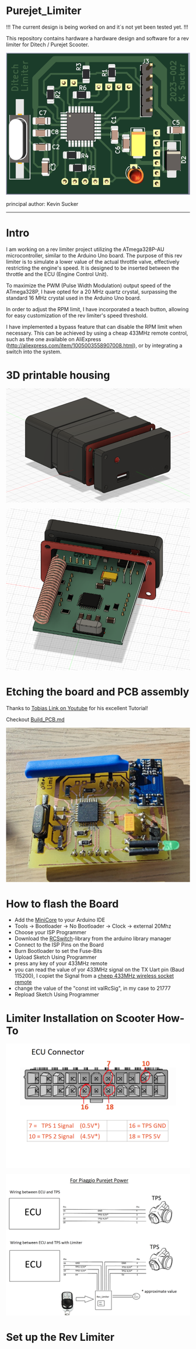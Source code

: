# Purejet_Limiter

!!! The current design is being worked on and it´s not yet been tested yet. !!!

This repository contains hardware a hardware design and software for a rev limiter for Ditech / Purejet Scooter.

![Rev Limiter](https://raw.githubusercontent.com/runtime429/Purejet_Limiter/main/img/DBZ_v2.png)

principal author: Kevin Sucker

--------------------

# Intro

I am working on a rev limiter project utilizing the ATmega328P-AU microcontroller, similar to the Arduino Uno board. The purpose of this rev limiter is to simulate a lower value of the actual throttle valve, effectively restricting the engine's speed. It is designed to be inserted between the throttle and the ECU (Engine Control Unit).

To maximize the PWM (Pulse Width Modulation) output speed of the ATmega328P, I have opted for a 20 MHz quartz crystal, surpassing the standard 16 MHz crystal used in the Arduino Uno board.

In order to adjust the RPM limit, I have incorporated a teach button, allowing for easy customization of the rev limiter's speed threshold.

I have implemented a bypass feature that can disable the RPM limit when necessary. This can be achieved by using a cheap 433MHz remote control, such as the one available on AliExpress (http://aliexpress.com/item/1005003558907008.html), or by integrating a switch into the system.



# 3D printable housing

![Front View](https://raw.githubusercontent.com/runtime429/Purejet_Limiter/main/img/Housing.png)

![Back](https://raw.githubusercontent.com/runtime429/Purejet_Limiter/main/img/Back.png)

# Etching the board and PCB assembly

Thanks to [Tobias Link on Youtube](https://youtu.be/-L1i9SnYGaU) for his excellent Tutorial!

Checkout [Build_PCB.md](https://github.com/runtime429/Purejet_Limiter/blob/main/PCB_make/Build_PCB.md)

![4](https://raw.githubusercontent.com/runtime429/Purejet_Limiter/main/PCB_make/IMG_20230628_184607.jpg)

# How to flash the Board

- Add the [MiniCore](https://github.com/MCUdude/MiniCore) to your Arduino IDE
- Tools -> Bootloader -> No Bootloader
        -> Clock -> external 20Mhz
- Choose your ISP Programmer
- Download the [RCSwitch](https://github.com/sui77/rc-switch)-library from the arduino library manager
- Connect to the ISP Pins on the Board
- Burn Bootloader to set the Fuse-Bits
- Upload Sketch Using Programmer
- press any key of your 433MHz remote
- you can read the value of yor 433MHz signal on the TX Uart pin (Baud 115200), I copiet the Signal from a [cheep 433MHz wireless socket remote](https://github.com/runtime429/Purejet_Limiter/blob/main/img/433_remote.png)
- change the value of the "const int valRcSig", in my case to 21777
- Repload Sketch Using Programmer

# Limiter Installation on Scooter How-To

![Connector](https://raw.githubusercontent.com/runtime429/Purejet_Limiter/main/wiring/ECU_Connector.png)

![Wiring](https://raw.githubusercontent.com/runtime429/Purejet_Limiter/main/wiring/Wire_Piaggio.png)


# Set up the Rev Limiter
